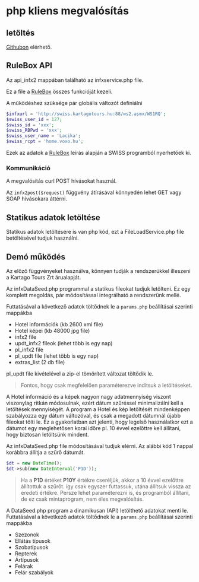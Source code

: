 # php kliens megvalósítás

## letöltés

[Githubon](https://github.com/kartago-tours-zrt/INFX2) elérhető.

## RuleBox API

Az api_infx2 mappában található az infxservice.php file.

Ez a file a [RuleBox](RuleBox.md) összes funkcióját kezeli.

A működéshez szüksége pár globális változót definiálni

```php
$infxurl = 'http://swiss.kartagotours.hu:88/ws2.asmx/WS1RQ';
$swiss_user_id = 127;
$swiss_id = 'xxx';
$swiss_RBPwd = 'xxx';
$swiss_user_name = 'Lacika';
$swiss_rcpt = 'home.voxo.hu';
```

Ezek az adatok a [RuleBox](RuleBox.md) leírás alapján a SWISS programból nyerhetőek ki.

### Kommunikáció

A megvalósítás curl POST hívásokat használ.

Az ```infx2post($request)``` függvény átírásával könnyedén lehet GET vagy SOAP hívásokara áttérni.  

## Statikus adatok letöltése

Statikus adatok letöltésére is van php kód, ezt a FileLoadService.php file betöltésével tudjuk használni.

## Demó működés

Az előző függvényeket használva, könnyen tudják a rendszerükkel illeszeni a Kartago Tours Zrt árualapját.

Az infxDataSeed.php programmal a statikus fileokat tudjuk letölteni. Ez egy komplett megoldás, pár módosítással integrálható a rendszerünk mellé.

Futtatásával a következő adatok töltődnek le a ```params.php``` beállításai szerinti mappákba
- Hotel információk (kb 2600 xml file)
- Hotel képei (kb 48000 jpg file)
- infx2 file
- updt_infx2 fileok (lehet több is egy nap)
- pl_infx2 file
- pl_updt file (lehet több is egy nap)
- extras_list (2 db file)

pl_updt file kivételével a zip-el tömörített változat töltődik le.

> Fontos, hogy csak megfelelően paraméterezve indítsuk a letöltéseket.

A Hotel információ és a képek nagyon nagy adatmennyiség viszont viszonylag ritkán módosulnak, ezért dátum szűréssel minimalizálni kell a letöltések mennyiségét.
A program a Hotel és kép letöltését mindenképpen szabályozza egy dátum változóval, és csak a megadott dátumnál újabb fileokat tölti le.
Ez a gyakorlatban azt jelenti, hogy legelső használatkor ezt a dátumot egy meglehetősen korai időre pl. 10 évvel ezelőttre kell állítani, hogy biztosan letöltsünk mindent.

Az infxDataSeed.php file módosításával tudjuk elérni. Az alábbi kód 1 nappal korábbra állítja a szűrő dátumát.

```php
$dt = new DateTime();
$dt->sub(new DateInterval('P1D'));
```

> Ha a **P1D** értéket **P10Y** értékre cseréljük, akkor a 10 évvel ezelőttre állítottuk a szűrőt. így csak egyszer futtassuk, utána állítsuk vissza az eredeti értékre.
> Persze lehet paraméterezni is, és programból állítani, de ez csak mintaprogram, nem éles megvalósítás.

A DataSeed.php program a dinamikusan (API) letölthető adatokat menti le.
Futtatásával a következő adatok töltődnek le a ```params.php``` beállításai szerinti mappákba
- Szezonok
- Ellátás típusok
- Szobatípusok
- Repterek
- Ártípusok
- Felárak
- Felár szabályok
